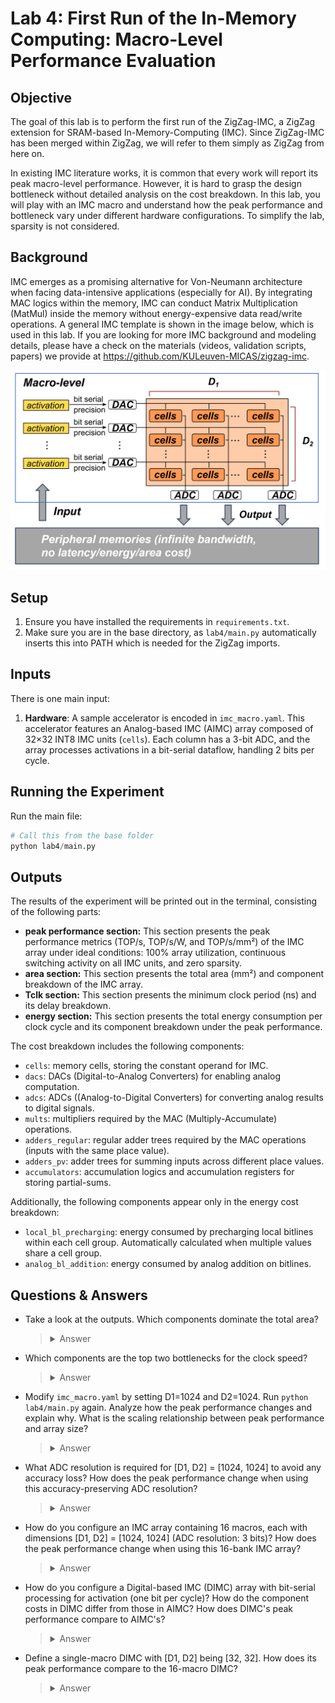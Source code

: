 # Lab 4: First Run of the In-Memory Computing: Macro-Level Performance Evaluation

## Objective
The goal of this lab is to perform the first run of the ZigZag-IMC, a ZigZag extension for SRAM-based In-Memory-Computing (IMC).
Since ZigZag-IMC has been merged within ZigZag, we will refer to them simply as ZigZag from here on.

In existing IMC literature works, it is common that every work will report its peak macro-level performance.
However, it is hard to grasp the design bottleneck without detailed analysis on the cost breakdown.
In this lab, you will play with an IMC macro and understand how the peak performance and bottleneck vary under different hardware configurations.
To simplify the lab, sparsity is not considered.

## Background

IMC emerges as a promising alternative for Von-Neumann architecture when facing data-intensive applications (especially for AI).
By integrating MAC logics within the memory, IMC can conduct Matrix Multiplication (MatMul) inside the memory without energy-expensive data read/write operations.
A general IMC template is shown in the image below, which is used in this lab.
If you are looking for more IMC background and modeling details, please have a check on the materials (videos, validation scripts, papers) we provide at https://github.com/KULeuven-MICAS/zigzag-imc.

<img src="./lab4.png" title="Analog In-Memory Computing hardware template">

## Setup
1. Ensure you have installed the requirements in `requirements.txt`.
2. Make sure you are in the base directory, as `lab4/main.py` automatically inserts this into PATH which is needed for the ZigZag imports.

## Inputs
There is one main input:
1. **Hardware**: A sample accelerator is encoded in `imc_macro.yaml`. This accelerator features an Analog-based IMC (AIMC) array composed of 32×32 INT8 IMC units (`cells`). Each column has a 3-bit ADC, and the array processes activations in a bit-serial dataflow, handling 2 bits per cycle.


## Running the Experiment

Run the main file:
```python
# Call this from the base folder
python lab4/main.py
```

## Outputs
The results of the experiment will be printed out in the terminal, consisting of the following parts:

- **peak performance section:** This section presents the peak performance metrics (TOP/s, TOP/s/W, and TOP/s/mm²) of the IMC array under ideal conditions: 100% array utilization, continuous switching activity on all IMC units, and zero sparsity.
- **area section:** This section presents the total area (mm²) and component breakdown of the IMC array.
- **Tclk section:** This section presents the minimum clock period (ns) and its delay breakdown.
- **energy section:** This section presents the total energy consumption per clock cycle and its component breakdown under the peak performance.

The cost breakdown includes the following components:

- `cells`: memory cells, storing the constant operand for IMC.
- `dacs`: DACs (Digital-to-Analog Converters) for enabling analog computation.
- `adcs`: ADCs ((Analog-to-Digital Converters) for converting analog results to digital signals.
- `mults`: multipliers required by the MAC (Multiply-Accumulate) operations.
- `adders_regular`: regular adder trees required by the MAC operations (inputs with the same place value).
- `adders_pv`: adder trees for summing inputs across different place values.
- `accumulators`: accumulation logics and accumulation registers for storing partial-sums.

Additionally, the following components appear only in the energy cost breakdown:

- `local_bl_precharging`: energy consumed by precharging local bitlines within each cell group. Automatically calculated when multiple values share a cell group.
- `analog_bl_addition`: energy consumed by analog addition on bitlines.

## Questions & Answers

- Take a look at the outputs. Which components dominate the total area?
    > <details>
    > <summary>Answer</summary>
    >
    > ADCs are the dominant component in area consumption, accounting for 54% of the total cost.
    >
    > </details>

- Which components are the top two bottlenecks for the clock speed?
    > <details>
    > <summary>Answer</summary>
    >
    > The ADCs are the primary bottleneck, consuming 53% of the clock cycle. The `adders_pv` is the secondary bottleneck, consuming 28% of the clock cycle.
    >
    > </details>

- Modify `imc_macro.yaml` by setting D1=1024 and D2=1024. Run `python lab4/main.py` again. Analyze how the peak performance changes and explain why. What is the scaling relationship between peak performance and array size?
    > <details>
    > <summary>Answer</summary>
    >
    > To set D1=1024 and D2=1024, modify the last line in `imc_macro.yaml` to `sizes: [1024, 1024]`. This change increases the array size by a factor of 1024. Then you can re-run the simulation and analyze the outputs.
    >
    > From a throughput perspective, the TOP/s increases from 0.106 to 21.6, a 204x improvement. While this gain comes from the increased parallelism, why doesn't it match the 1024-fold increase in the array size?
    >
    > The answer lies in comparing the clock periods (Tclk). The 1024×1024 IMC array operates at a clock speed 5 times slower than the 32×32 array due to the increased bitline capacitance. As a result, the TOP/s only increases by 1024/5-fold rather than the expected 1024-fold.
    >
    > From an energy perspective, the TOP/s/W increases from 6.65 to 74.1 (11x improvement). Given that TOP/s/W represents the energy efficiency per MAC operation, why will it change with the array size?
    >
    > Analysis of the energy breakdown reveals that DAC and ADC energy costs increase only 32-fold because these components are shared along rows or columns. This sharing leads to better energy amortization per MAC operation as the IMC array size increases. While components like `mults` scale linearly with array size, the overall effect results in an 11-fold improvement in TOP/s/W.
    >
    > From an area efficiency perspective, the TOP/s/mm² remains nearly constant (2.27 to 2.30). If TOP/s increases by 204-fold, why does the area efficiency (TOP/s/mm²) stay unchanged?
    >
    > The explanation lies in analyzing the area breakdown. The ADCs area increases by 32-fold. Most significantly, the multiplier area scales linearly with array size and becomes the dominant component of area consumption. These factors collectively lead to a 201x increase of the total area. While in our case the increases in area and TOP/s are coincidentally similar, determining the exact impact on TOP/s/mm² requires quantitative simulations.
    >
    > </details>

- What ADC resolution is required for [D1, D2] = [1024, 1024] to avoid any accuracy loss? How does the peak performance change when using this accuracy-preserving ADC resolution?
    > <details>
    > <summary>Answer</summary>
    >
    > Given 1024 cells per column, the required ADC resolution is log2(1024) = 10 bits. When simulated with 10-bit ADCs, all performance metrics (TOP/s, TOP/s/W, and TOP/s/mm²) decrease significantly due to ADCs becoming the dominant cost factor in area, delay, and energy consumption.
    >
    > </details>

- How do you configure an IMC array containing 16 macros, each with dimensions [D1, D2] = [1024, 1024] (ADC resolution: 3 bits)? How does the peak performance change when using this 16-bank IMC array?
    > <details>
    > <summary>Answer</summary>
    >
    > To configure a 16-macro IMC array, modify `imc_macro.yaml` by updating the following rows:
    >
    > `adc_resolution: 3`
    >
    > `dimensions: [D1, D2, D3]`
    >
    > `sizes: [1024, 1024, 16]`
    >
    > Compared to the single-macro 1024×1024 IMC, the 16-macro IMC achieves 16-fold higher TOP/s, while maintaining the same TOP/s/W and TOP/s/mm².
    >
    > </details>

- How do you configure a Digital-based IMC (DIMC) array with bit-serial processing for activation (one bit per cycle)? How do the component costs in DIMC differ from those in AIMC? How does DIMC's peak performance compare to AIMC's?
    > <details>
    > <summary>Answer</summary>
    >
    > To configure a 16-macro DIMC array, modify `imc_macro.yaml` by updating the following rows:
    >
    > `imc_type: digital`
    >
    > `bit_serial_precision: 1`
    >
    > `#  adc_resolution: 3`
    >
    > Note you need to comment out the `adc_resolution` row, as DIMC does not use ADCs.
    >
    > Comparing the 16-macro DIMC to AIMC:
    >
    > - **Component costs**: the cost of all analog components (`dacs`, `adcs`, `analog_bl_addition`) becomes zero for DIMC.
    > - **TOP/s:** DIMC achieves higher throughput due to faster clock frequency.
    > - **TOP/s/W:** DIMC shows lower efficiency due to digital addition logic overhead.
    > - **TOP/s/mm²:** Both architectures show similar efficiency but with different bottlenecks. AIMC: Limited by ADCs. DIMC: Limited by the regular adder trees (`adders_regular`).
    > 
    >
    > </details>

- Define a single-macro DIMC with [D1, D2] being [32, 32]. How does its peak performance compare to the 16-macro DIMC?
    > <details>
    > <summary>Answer</summary>
    >
    > To configure a single-macro DIMC with [D1, D2] being [32, 32], modify `imc_macro.yaml` by updating the following rows:
    >
    > `dimensions: [D1, D2]`
    >
    > `sizes: [32, 32]`
    >
    > Comparing the single-macro DIMC to the 16-macro DIMC:
    >
    > - **TOP/s:** The 16-macro DIMC achieves 16-fold higher throughput.
    > - **TOP/s/W:** The 16-macro DIMC shows slightly lower efficiency due to increased adder tree depth.
    > - **TOP/s/mm²:** Same reason as TOP/s/W. The 16-macro DIMC shows slightly lower efficiency due to increased adder tree depth.
    >
    > </details>